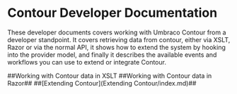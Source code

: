 # Contour Developer Documentation #

These developer documents covers working with Umbraco Contour from a developer standpoint. It covers retrieving data from contour, either via XSLT, Razor or via the normal API, it shows how to extend the system by hooking into the provider model, and finally it describes the available events and workflows you can use to extend or integrate Contour.

##Working with Contour data in XSLT
##Working with Contour data in Razor##
##[Extending Contour](Extending Contour/index.md)##
